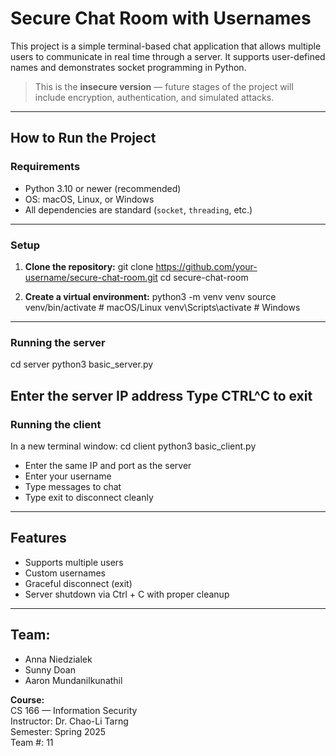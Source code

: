 # Secure Chat Room with Usernames

This project is a simple terminal-based chat application that allows multiple users to communicate in real time through a server. It supports user-defined names and demonstrates socket programming in Python.

> This is the **insecure version** — future stages of the project will include encryption, authentication, and simulated attacks.

---

## How to Run the Project

### Requirements

- Python 3.10 or newer (recommended)
- OS: macOS, Linux, or Windows
- All dependencies are standard (`socket`, `threading`, etc.)
---
### Setup

1. **Clone the repository:**
git clone https://github.com/your-username/secure-chat-room.git
cd secure-chat-room

2. **Create a virtual environment:**
python3 -m venv venv
source venv/bin/activate  # macOS/Linux
venv\Scripts\activate     # Windows
---
### Running the server
cd server
python3 basic_server.py

Enter the server IP address
Type CTRL^C to exit
---
### Running the client
In a new terminal window:
cd client
python3 basic_client.py

- Enter the same IP and port as the server
- Enter your username
- Type messages to chat
- Type exit to disconnect cleanly

---
## Features 
- Supports multiple users
- Custom usernames
- Graceful disconnect (exit)
- Server shutdown via Ctrl + C with proper cleanup

---
## Team:
- Anna Niedzialek
- Sunny Doan
- Aaron Mundanilkunathil

**Course:**<br>
CS 166 — Information Security<br>
Instructor: Dr. Chao-Li Tarng<br>
Semester: Spring 2025<br>
Team #: 11

